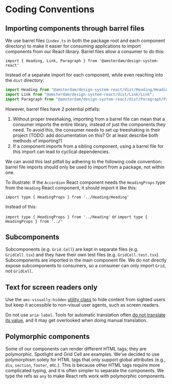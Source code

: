 # Coding Conventions

## Importing components through barrel files

We use barrel files (`index.ts` in both the package root and each component directory) to make it easier for consuming applications to import components from our React library.
Barrel files allow a consumer to do this:

`import { Heading, Link, Paragraph } from '@amsterdam/design-system-react'`

Instead of a separate import for each component, while even reaching into the `dist` directory:

```js
import Heading from "@amsterdam/design-system-react/dist/Heading/Heading";
import Link from "@amsterdam/design-system-react/dist/Link/Link";
import Paragraph from "@amsterdam/design-system-react/dist/Paragraph/Paragraph";
```

However, barrel files have 2 potential pitfalls:

1. Without proper treeshaking, importing from a barrel file can mean that a consumer imports the entire library, instead of just the components they need. To avoid this, the consumer needs to set up treeshaking in their project (TODO: add documentation on this? Or at least describe both methods of importing?)
2. If a component imports from a sibling component, using a barrel file for this import can lead to cyclical dependencies.

We can avoid this last pitfall by adhering to the following code convention: barrel file imports should only be used to import from a package, not within one.

To illustrate: If the `Accordion` React component needs the `HeadingProps` type from the `Heading` React component, it should import it like this:

`import type { HeadingProps } from '../Heading/Heading'`

Instead of this:

`import type { HeadingProps } from '../Heading'` or `import type { HeadingProps } from '../'`

## Subcomponents

Subcomponents (e.g. `Grid.Cell`) are kept in separate files (e.g. `GridCell.tsx`) and they have their own test files (e.g. `GridCell.test.tsx`). Subcomponents are imported in the main component file. We do not directly expose subcomponents to consumers, so a consumer can only import `Grid`, not `GridCell`.

## Text for screen readers only

Use the `ams-visually-hidden` [utility class](http://designsystem.amsterdam/?path=/docs/utilities-css-visually-hidden--docs) to hide content from sighted users but keep it accessible to non-visual user agents, such as screen readers.

Do not use `aria-label`. Tools for automatic translation often [do not translate its value](https://adrianroselli.com/2019/11/aria-label-does-not-translate.html), and it may get overlooked when doing manual translation.

## Polymorphic components

Some of our components can render different HTML tags; they are polymorphic.
Spotlight and Grid Cell are examples.
We’ve decided to use polymorphism solely for HTML tags that only support global attributes (e.g., `div`, `section`, `footer`, etc.).
This is because other HTML tags require more complicated typing, and it is often simpler to separate the components.
We type the refs as `any` to make React refs work with polymorphic components.
